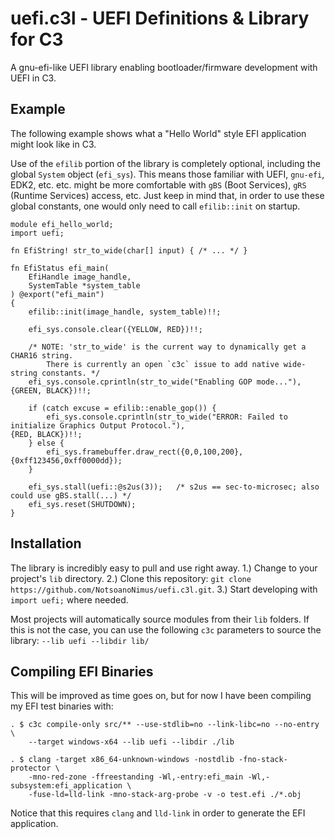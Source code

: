 # uefi.c3l - UEFI Definitions & Library for C3
A gnu-efi-like UEFI library enabling bootloader/firmware development with UEFI in C3.


## Example
The following example shows what a "Hello World" style EFI application might look like in C3.

Use of the `efilib` portion of the library is completely optional, including the global `System` object (`efi_sys`). This means those familiar with UEFI, `gnu-efi`, EDK2, etc. etc. might be more comfortable with `gBS` (Boot Services), `gRS` (Runtime Services) access, etc. Just keep in mind that, in order to use these global constants, one would only need to call `efilib::init` on startup.

```c3
module efi_hello_world;
import uefi;

fn EfiString! str_to_wide(char[] input) { /* ... */ }

fn EfiStatus efi_main(
    EfiHandle image_handle,
    SystemTable *system_table
) @export("efi_main")
{
    efilib::init(image_handle, system_table)!!;

    efi_sys.console.clear({YELLOW, RED})!!;

    /* NOTE: 'str_to_wide' is the current way to dynamically get a CHAR16 string.
        There is currently an open `c3c` issue to add native wide-string constants. */
    efi_sys.console.cprintln(str_to_wide("Enabling GOP mode..."), {GREEN, BLACK})!!;

    if (catch excuse = efilib::enable_gop()) {
        efi_sys.console.cprintln(str_to_wide("ERROR: Failed to initialize Graphics Output Protocol."),
{RED, BLACK})!!;
    } else {
        efi_sys.framebuffer.draw_rect({0,0,100,200},{0xff123456,0xff0000dd});
    }

    efi_sys.stall(uefi::@s2us(3));   /* s2us == sec-to-microsec; also could use gBS.stall(...) */
    efi_sys.reset(SHUTDOWN);
}

```


## Installation
The library is incredibly easy to pull and use right away.
1.) Change to your project's `lib` directory.
2.) Clone this repository: `git clone https://github.com/NotsoanoNimus/uefi.c3l.git`.
3.) Start developing with `import uefi;` where needed.

Most projects will automatically source modules from their `lib` folders. If this is not the case, you can use the following `c3c` parameters to source the library: `--lib uefi --libdir lib/`


## Compiling EFI Binaries
This will be improved as time goes on, but for now I have been compiling my EFI test binaries with:
```
. $ c3c compile-only src/** --use-stdlib=no --link-libc=no --no-entry \
    --target windows-x64 --lib uefi --libdir ./lib

. $ clang -target x86_64-unknown-windows -nostdlib -fno-stack-protector \
    -mno-red-zone -ffreestanding -Wl,-entry:efi_main -Wl,-subsystem:efi_application \
    -fuse-ld=lld-link -mno-stack-arg-probe -v -o test.efi ./*.obj
```

Notice that this requires `clang` and `lld-link` in order to generate the EFI application.
